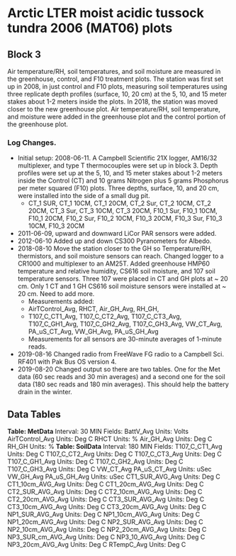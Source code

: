 

# Arctic LTER moist acidic tussock tundra 2006 (MAT06) plots

## Block 3

Air temperature/RH, soil temperatures, and soil moisture are measured in the greenhouse, control, and F10 treatment plots. The station was first set up in 2008, in just control and F10 plots, measuring soil temperatures using three replicate depth profiles (surface, 10, 20 cm) at the 5, 10, and 15 meter stakes about 1-2 meters inside the plots. In 2018, the station was moved closer to the new greenhouse plot. Air temperature/RH, soil temperature, and moisture were added in the greenhouse plot and the control portion of the greenhouse plot.

### Log Changes.

* Initial setup: 2008-06-11.  A Campbell Scientific 21X logger, AM16/32 multiplexer, and type T thermocouples were set up in block 3. Depth profiles were set up at the 5, 10, and 15 meter stakes about 1-2 meters inside the Control (CT) and 10 grams Nitrogen plus 5 grams Phosphorus per meter squared (F10) plots. Three depths, surface, 10, and 20 cm, were installed into the side of a small dug pit.
  * CT_1 SUR, CT_1 10CM, CT_1 20CM, CT_2 Sur, CT_2 10CM, CT_2 20CM, CT_3 Sur, CT_3 10CM, CT_3 20CM, F10_1 Sur, F10_1 10CM, F10_1 20CM, F10_2 Sur, F10_2 10CM, F10_3 20CM, F10_3 Sur, F10_3 10CM, F10_3 20CM
* 2011-06-09, upward and downward LiCor PAR sensors were added.
* 2012-06-10 Added up and down CS300 Pyranometers for Albedo.
* 2018-08-10 Move the station closer to the GH so Temperature/RH, thermistors, and soil moisture sensors can reach. Changed logger to a CR1000 and multiplexer to an AM25T. Added greenhouse HMP60 temperature and relative humidity, CS616 soil moisture, and 107 soil temperature sensors.  Three 107 were placed in CT and GH plots at ~ 20 cm.  Only 1 CT and 1 GH CS616 soil moisture sensors were installed at ~ 20 cm. Need to add more.
  * Measurements added:
  * AirTControl_Avg, RHCT, Air_GH_Avg, RH_GH,
  * T107_C_CT1_Avg, T107_C_CT2_Avg, T107_C_CT3_Avg, T107_C_GH1_Avg, T107_C_GH2_Avg, T107_C_GH3_Avg, VW_CT_Avg, PA_uS_CT_Avg, VW_GH_Avg, PA_uS_GH_Avg
  * Measurements for all sensors are 30-minute averages of 1-minute reads.
* 2019-08-16 Changed radio from FreeWave FG radio to a Campbell Sci. RF401 with Pak Bus OS version 4.
* 2019-08-20 Changed output so there are two tables. One for the Met data (60 sec reads and 30 min averages) and a second one for the soil data (180 sec reads and 180 min averages). This should help the battery drain in the winter.

Data Tables
----------------------------------------------------
**Table: MetData**
Interval: 30 MIN
Fields:
 BattV_Avg    Units: Volts
 AirTControl_Avg    Units: Deg C
 RHCT    Units: %
 Air_GH_Avg    Units: Deg C
 RH_GH    Units: %
**Table: SoilData**
Interval: 180 MIN
Fields:
 T107_C_CT1_Avg    Units: Deg C
 T107_C_CT2_Avg    Units: Deg C
 T107_C_CT3_Avg    Units: Deg C
 T107_C_GH1_Avg    Units: Deg C
 T107_C_GH2_Avg    Units: Deg C
 T107_C_GH3_Avg    Units: Deg C
 VW_CT_Avg
 PA_uS_CT_Avg    Units: uSec
 VW_GH_Avg
 PA_uS_GH_Avg    Units: uSec
 CT1_SUR_AVG_Avg    Units: Deg C
 CT1_10cm_AVG_Avg    Units: Deg C
 CT1_20cm_AVG_Avg    Units: Deg C
 CT2_SUR_AVG_Avg    Units: Deg C
 CT2_10cm_AVG_Avg    Units: Deg C
 CT2_20cm_AVG_Avg    Units: Deg C
 CT3_SUR_AVG_Avg    Units: Deg C
 CT3_10cm_AVG_Avg    Units: Deg C
 CT3_20cm_AVG_Avg    Units: Deg C
 NP1_SUR_AVG_Avg    Units: Deg C
 NP1_10cm_AVG_Avg    Units: Deg C
 NP1_20cm_AVG_Avg    Units: Deg C
 NP2_SUR_AVG_Avg    Units: Deg C
 NP2_10cm_AVG_Avg    Units: Deg C
 NP2_20cm_AVG_Avg    Units: Deg C
 NP3_SUR_cm_AVG_Avg    Units: Deg C
 NP3_10_AVG_Avg    Units: Deg C
 NP3_20cm_AVG_Avg    Units: Deg C
 RTempC_Avg    Units: Deg C